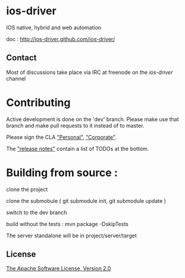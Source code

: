ios-driver
==========


IOS native, hybrid and web automation

doc : http://ios-driver.github.com/ios-driver/


Contact
-------

Most of discussions take place via IRC at freenode on the *ios-driver* channel


Contributing
============

Active development is done on the 'dev' branch. Please make use that branch and make pull requests to it instead of to master.

Please sign the CLA ["Personal"](https://docs.google.com/forms/d/1Bt0oyAX33lmEKRktPTZEDzpnSHsDd_cztwNPaKUxqD0/viewform), ["Corporate"](https://docs.google.com/forms/d/1btYM6nwpnSZFg_y6_O3Bg9EeqGBcvgfLCgp5SyBEZgw/viewform).

The ["release notes"](https://github.com/ios-driver/ios-driver/blob/master/release.notes) contain a list of TODOs at the bottom.

Building from source :
======================

clone the project

clone the submobule ( git submodule init, git submodule update )

switch to the dev branch

build without the tests : mvn package -DskipTests

The server standalone will be in project/server/target


  
License
-----------
[The Apache Software License, Version 2.0](http://www.apache.org/licenses/LICENSE-2.0)
